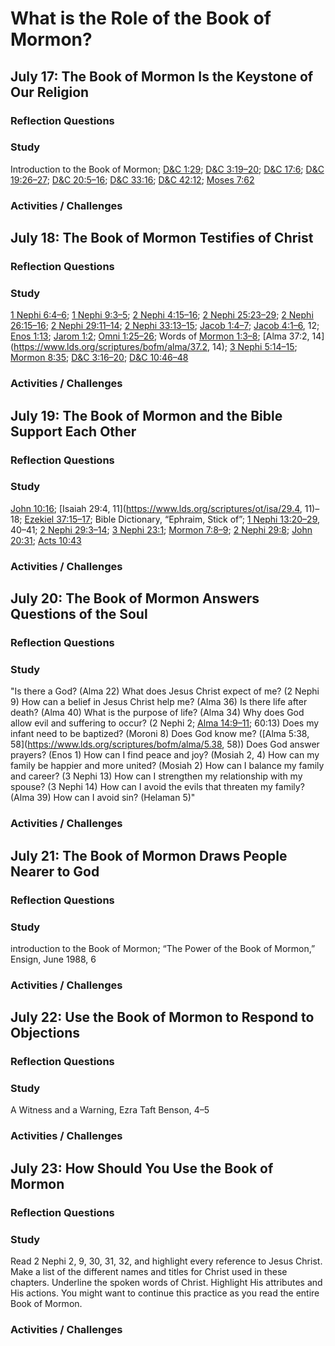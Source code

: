 # What is the Role of the Book of Mormon?
## July 17: The Book of Mormon Is the Keystone of Our Religion

### Reflection Questions

### Study
Introduction to the Book of Mormon; [D&C 1:29](https://www.lds.org/scriptures/dc-testament/dc/1.29); [D&C 3:19–20](https://www.lds.org/scriptures/dc-testament/dc/3.19-20); [D&C 17:6](https://www.lds.org/scriptures/dc-testament/dc/17.6); [D&C 19:26–27](https://www.lds.org/scriptures/dc-testament/dc/19.26-27); [D&C 20:5–16](https://www.lds.org/scriptures/dc-testament/dc/20.5-16); [D&C 33:16](https://www.lds.org/scriptures/dc-testament/dc/33.16); [D&C 42:12](https://www.lds.org/scriptures/dc-testament/dc/42.12); [Moses 7:62](https://www.lds.org/scriptures/pgp/moses/7.62)

### Activities / Challenges

## July 18: The Book of Mormon Testifies of Christ

### Reflection Questions

### Study
[1 Nephi 6:4–6](https://www.lds.org/scriptures/bofm/1-ne/6.4-6); [1 Nephi 9:3–5](https://www.lds.org/scriptures/bofm/1-ne/9.3-5); [2 Nephi 4:15–16](https://www.lds.org/scriptures/bofm/2-ne/4.15-16); [2 Nephi 25:23–29](https://www.lds.org/scriptures/bofm/2-ne/25.23-29); [2 Nephi 26:15–16](https://www.lds.org/scriptures/bofm/2-ne/26.15-16); [2 Nephi 29:11–14](https://www.lds.org/scriptures/bofm/2-ne/29.11-14); [2 Nephi 33:13–15](https://www.lds.org/scriptures/bofm/2-ne/33.13-15); [Jacob 1:4–7](https://www.lds.org/scriptures/bofm/jacob/1.4-7); [Jacob 4:1–6](https://www.lds.org/scriptures/bofm/jacob/4.1-6), 12; [Enos 1:13](https://www.lds.org/scriptures/bofm/enos/1.13); [Jarom 1:2](https://www.lds.org/scriptures/bofm/jarom/1.2); [Omni 1:25–26](https://www.lds.org/scriptures/bofm/omni/1.25-26); Words of [Mormon 1:3–8](https://www.lds.org/scriptures/bofm/morm/1.3-8); [Alma 37:2, 14](https://www.lds.org/scriptures/bofm/alma/37.2, 14); [3 Nephi 5:14–15](https://www.lds.org/scriptures/bofm/3-ne/5.14-15); [Mormon 8:35](https://www.lds.org/scriptures/bofm/morm/8.35); [D&C 3:16–20](https://www.lds.org/scriptures/dc-testament/dc/3.16-20); [D&C 10:46–48](https://www.lds.org/scriptures/dc-testament/dc/10.46-48)

### Activities / Challenges

## July 19: The Book of Mormon and the Bible Support Each Other

### Reflection Questions

### Study
[John 10:16](https://www.lds.org/scriptures/nt/john/10.16); [Isaiah 29:4, 11](https://www.lds.org/scriptures/ot/isa/29.4, 11)–18; [Ezekiel 37:15–17](https://www.lds.org/scriptures/ot/ezek/37.15-17); Bible Dictionary, “Ephraim, Stick of”; [1 Nephi 13:20–29](https://www.lds.org/scriptures/bofm/1-ne/13.20-29), 40–41; [2 Nephi 29:3–14](https://www.lds.org/scriptures/bofm/2-ne/29.3-14); [3 Nephi 23:1](https://www.lds.org/scriptures/bofm/3-ne/23.1); [Mormon 7:8–9](https://www.lds.org/scriptures/bofm/morm/7.8-9); [2 Nephi 29:8](https://www.lds.org/scriptures/bofm/2-ne/29.8); [John 20:31](https://www.lds.org/scriptures/nt/john/20.31); [Acts 10:43](https://www.lds.org/scriptures/nt/acts/10.43)

### Activities / Challenges

## July 20: The Book of Mormon Answers Questions of the Soul

### Reflection Questions

### Study
"Is there a God? (Alma 22)
What does Jesus Christ expect of me? (2 Nephi 9)
How can a belief in Jesus Christ help me? (Alma 36)
Is there life after death? (Alma 40)
What is the purpose of life? (Alma 34)
Why does God allow evil and suffering to occur? (2 Nephi 2; [Alma 14:9–11](https://www.lds.org/scriptures/bofm/alma/14.9-11); 60:13)
Does my infant need to be baptized? (Moroni 8)
Does God know me? ([Alma 5:38, 58](https://www.lds.org/scriptures/bofm/alma/5.38, 58))
Does God answer prayers? (Enos 1)
How can I find peace and joy? (Mosiah 2, 4)
How can my family be happier and more united? (Mosiah 2)
How can I balance my family and career? (3 Nephi 13)
How can I strengthen my relationship with my spouse? (3 Nephi 14)
How can I avoid the evils that threaten my family? (Alma 39)
How can I avoid sin? (Helaman 5)"

### Activities / Challenges

## July 21: The Book of Mormon Draws People Nearer to God

### Reflection Questions

### Study
introduction to the Book of Mormon; “The Power of the Book of Mormon,” Ensign, June 1988, 6

### Activities / Challenges

## July 22: Use the Book of Mormon to Respond to Objections

### Reflection Questions

### Study
A Witness and a Warning, Ezra Taft Benson, 4–5

### Activities / Challenges

## July 23: How Should You Use the Book of Mormon

### Reflection Questions

### Study
Read 2 Nephi 2, 9, 30, 31, 32, and highlight every reference to Jesus Christ. Make a list of the different names and titles for Christ used in these chapters. Underline the spoken words of Christ. Highlight His attributes and His actions. You might want to continue this practice as you read the entire Book of Mormon.

### Activities / Challenges
